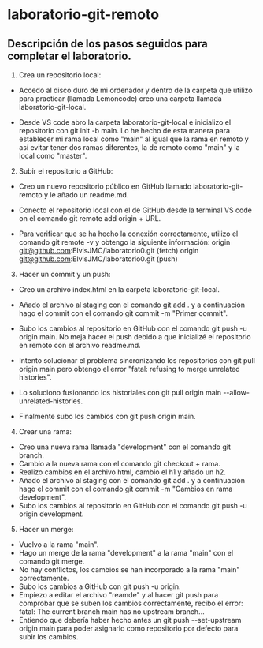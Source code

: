 # laboratorio-git-remoto

## Descripción de los pasos seguidos para completar el laboratorio.

1. Crea un repositorio local:

 - Accedo al disco duro de mi ordenador y dentro de la carpeta que utilizo para practicar (llamada Lemoncode) creo una carpeta llamada laboratorio-git-local.

  - Desde VS code abro la carpeta laboratorio-git-local e inicializo el repositorio con git init -b main. Lo he hecho de esta manera para establecer mi rama local como "main" al igual que la rama en remoto y así evitar tener dos ramas diferentes, la de remoto como "main" y la local como "master".

2. Subir el repositorio a GitHub:

  - Creo un nuevo repositorio público en GitHub llamado laboratorio-git-remoto y le añado un readme.md.

  - Conecto el repositorio local con el de GitHub desde la terminal VS code on el comando git remote add origin + URL.

  - Para verificar que se ha hecho la conexión correctamente, utilizo el comando git remote -v y obtengo la siguiente información:
  origin  git@github.com:ElvisJMC/laboratorio0.git (fetch)
  origin  git@github.com:ElvisJMC/laboratorio0.git (push)

3. Hacer un commit y un push:

  - Creo un archivo index.html en la carpeta laboratorio-git-local.

  - Añado el archivo al staging con el comando git add . y a continuación hago el commit con el comando git commit -m "Primer commit".

  - Subo los cambios al repositorio en GitHub con el comando git push -u origin main. No meja hacer el push debido a que inicializé el repositorio en remoto con el archivo readme.md.

  - Intento solucionar el problema sincronizando los repositorios con git pull origin main pero obtengo el error "fatal: refusing to merge unrelated histories".

  - Lo soluciono fusionando los historiales con git pull origin main --allow-unrelated-histories. 

  - Finalmente subo los cambios con git push origin main.

4. Crear una rama:

  - Creo una nueva rama llamada "development" con el comando git branch.
  - Cambio a la nueva rama con el comando git checkout + rama.
  - Realizo cambios en el archivo html, cambio el h1 y añado un h2. 
  - Añado el archivo al staging con el comando git add . y a continuación hago el commit con el comando git commit -m "Cambios en rama development".
  - Subo los cambios al repositorio en GitHub con el comando git push -u origin development.

5. Hacer un merge:

  - Vuelvo a la rama "main".
  - Hago un merge de la rama "development" a la rama "main" con el comando git merge. 
  - No hay conflictos, los cambios se han incorporado a la rama "main" correctamente.
  - Subo los cambios a GitHub con git push -u origin.
  - Empiezo a editar el archivo "reamde" y al hacer git push para comprobar que se suben los cambios correctamente, recibo el error: fatal: The current branch main has no upstream branch...
  - Entiendo que debería haber hecho antes un git push --set-upstream origin main para poder asignarlo como repositorio por defecto para subir los cambios.




